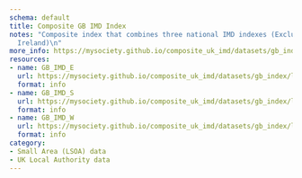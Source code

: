 ```yaml
---
schema: default
title: Composite GB IMD Index
notes: "Composite index that combines three national IMD indexes (Excluding Northern
  Ireland)\n"
more_info: https://mysociety.github.io/composite_uk_imd/datasets/gb_index/latest
resources:
- name: GB_IMD_E
  url: https://mysociety.github.io/composite_uk_imd/datasets/gb_index/latest
  format: info
- name: GB_IMD_S
  url: https://mysociety.github.io/composite_uk_imd/datasets/gb_index/latest
  format: info
- name: GB_IMD_W
  url: https://mysociety.github.io/composite_uk_imd/datasets/gb_index/latest
  format: info
category:
- Small Area (LSOA) data
- UK Local Authority data
---
```

